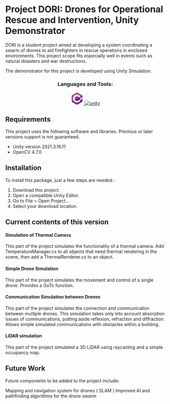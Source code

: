 # Project DORI: Drones for Operational Rescue and Intervention, Unity Demonstrator
DORI is a student project aimed at developing a system coordinating a swarm of drones to aid firefighters in rescue operations in enclosed environments. This project scope fits especially well in events such as natural disasters and war destructions.

The demonstrator for this project is developed using Unity Simulation.

<center>
<h3>Languages and Tools:</h3>
<p> <a href="https://www.w3schools.com/cs/" target="_blank" rel="noreferrer"> <img src="https://raw.githubusercontent.com/devicons/devicon/master/icons/csharp/csharp-original.svg" alt="csharp" width="40" height="40"/> </a> <a href="https://unity.com/" target="_blank" rel="noreferrer"> <img src="https://www.vectorlogo.zone/logos/unity3d/unity3d-icon.svg" alt="unity" width="40" height="40"/> </a> </p>
</center>

## Requirements
This project uses the following software and libraries. Previous or later versions support is not guaranteed.

- Unity version 2021.3.16.f1
- OpenCV 4.7.0


## Installation

To install this package, just a few steps are needed :

1. Download this project.
2. Open a compatible Unity Editor.
3. Go to File > Open Project...
4. Select your download location.

## Current contents of this version

#### Simulation of Thermal Camera
This part of the project simulates the functionality of a thermal camera. Add TemperatureManager.cs to all objects that need thermal rendering in the scene, then add a ThermalRenderer.cs to an object.

#### Simple Drone Simulation
This part of the project simulates the movement and control of a single drone. Provides a GoTo function.

#### Communication Simulation between Drones
This part of the project simulates the connection and communication between multiple drones. This simulation takes only into account absorption issues of communications, putting aside reflexion, refraction and diffraction. Allows simple simulated communications with obstacles within a building.

#### LiDAR simulation
This part of the project simulated a 3D LiDAR using raycasting and a simple occupancy map.

## Future Work
Future components to be added to the project include:

Mapping and navigation system for drones ( SLAM )
Improved AI and pathfinding algorithms for the drone swarm

